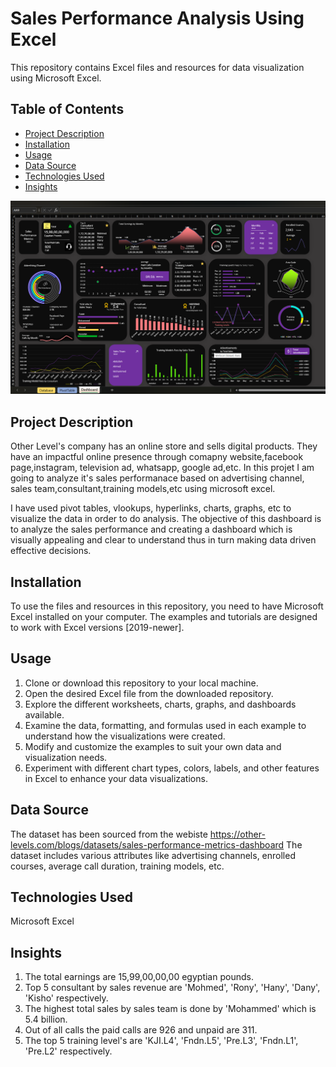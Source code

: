 # Sales Performance Analysis Using Excel
This repository contains Excel files and resources for data visualization using Microsoft Excel.

## Table of Contents

- [Project Description](#project-description)
- [Installation](#installation)
- [Usage](#usage)
- [Data Source](#data-source)
- [Technologies Used](#technologies-used)
- [Insights](#insights)

![Dashboard](Dashboard.png)


## Project Description
Other Level's company has an online store and sells digital products. They have an impactful online presence through comapny website,facebook page,instagram, television ad, whatsapp, google ad,etc. In this projet I am going to analyze it's sales performanace based on advertising channel, sales team,consultant,training models,etc using microsoft excel.

I have used pivot tables, vlookups, hyperlinks, charts, graphs, etc to visualize the data in order to do analysis.
The objective of this dashboard is to analyze the sales performance and creating a dashboard which is visually appealing and clear to understand thus in turn making data driven effective decisions.

## Installation
To use the files and resources in this repository, you need to have Microsoft Excel installed on your computer. The examples and tutorials are designed to work with Excel versions [2019-newer].

## Usage
1. Clone or download this repository to your local machine.
2. Open the desired Excel file from the downloaded repository.
3. Explore the different worksheets, charts, graphs, and dashboards available.
4. Examine the data, formatting, and formulas used in each example to understand how the visualizations were created.
5. Modify and customize the examples to suit your own data and visualization needs.
6. Experiment with different chart types, colors, labels, and other features in Excel to enhance your data visualizations.

## Data Source
The dataset has been sourced from the webiste https://other-levels.com/blogs/datasets/sales-performance-metrics-dashboard
The dataset includes various attributes like advertising channels, enrolled courses, average call duration, training models, etc.

## Technologies Used
Microsoft Excel


## Insights
1. The total earnings are 15,99,00,00,00 egyptian pounds.
2. Top 5 consultant by sales revenue are 'Mohmed', 'Rony', 'Hany', 'Dany', 'Kisho' respectively.
3. The highest total sales by sales team is done by 'Mohammed' which is 5.4 billion.
4. Out of all calls the paid calls are 926 and unpaid are 311.
5. The top 5 training level's are 'KJI.L4', 'Fndn.L5', 'Pre.L3', 'Fndn.L1', 'Pre.L2' respectively.
